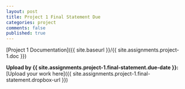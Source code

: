 ```yaml
---
layout: post
title: Project 1 Final Statement Due
categories: project
comments: false
published: true
---
```

[Project 1 Documentation]({{ site.baseurl }}/{{ site.assignments.project-1.doc }})

**Upload by {{ site.assignments.project-1.final-statement.due-date }}:** [Upload your work here]({{ site.assignments.project-1.final-statement.dropbox-url }})
